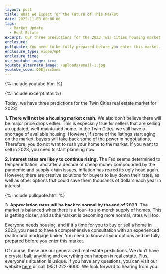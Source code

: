 ```yaml
---
layout: post
title: What We Expect for the Future of This Market
date: 2022-11-03 00:00:00
tags:
  - Market Update
  - Real Estate
excerpt: Our three predictions for the 2023 Twin Cities housing market.
enclosure:
pullquote: You need to be fully prepared before you enter this market.
enclosure_type: video/mp4
enclosure_time:
use_youtube_image: true
youtube_alternate_image: /uploads/email-1.jpg
youtube_code: Q0EjsssXAns
---
```

{% include youtube.html %}

{% include excerpt.html %}

Today, we have three predictions for the Twin Cities real estate market for 2023:&nbsp;

**1\. There will not be a housing market crash.** We also don’t believe there will be major price drops either. This is especially true for sellers that are selling an updated, well-maintained home. In the Twin Cities, we still have a shortage of available housing. However, if some of the listings start aging on the market, buyers will take back some of the power in negotiations. Therefore, you do not want to rush your home to the market. If you want to sell in 2023, you need to start planning now.&nbsp;

**2\. Interest rates are likely to continue rising.** The Fed seems determined to temper inflation, and after a decade of cheap money compounded by the pandemic and supply-chain issues, inflation has reared its ugly head again. However, there are creative solutions for buyers to buy down their rates, as well as other options that could save them thousands of dollars each year in interest.&nbsp;

{% include pullquote.html %}

**3\. Appreciation rates will be back to normal by the end of 2023.** The market is balanced when there is a four- to six-month supply of homes. This is getting closer, and as the market is becoming more normal, rates will too.&nbsp;

Everyone needs housing, and if it's time for you to buy or sell a home in 2023, you need to have a comprehensive consultation with an experienced realtor and mortgage broker. You need to know all your options and be fully prepared before you enter this market.&nbsp;

Of course, these are our generalized real estate predictions. We don’t have a crystal ball; anything and everything can happen in real estate. Plus, everyone's situation is unique. If you have any questions, you can visit our website [here](https://www.johnschustergroup.com/) or call (952) 222-9000. We look forward to hearing from you.